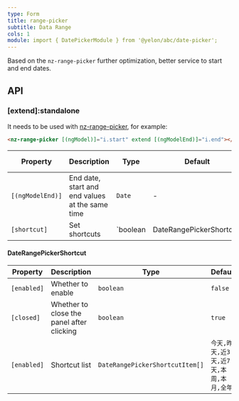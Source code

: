 ```yaml
---
type: Form
title: range-picker
subtitle: Data Range
cols: 1
module: import { DatePickerModule } from '@yelon/abc/date-picker';
---
```


Based on the `nz-range-picker` further optimization, better service to start and end dates.

## API

### [extend]:standalone

It needs to be used with [nz-range-picker](https://ng.ant.design/components/date-picker/zh#nz-range-picker), for example:

```html
<nz-range-picker [(ngModel)]="i.start" extend [(ngModelEnd)]="i.end"></nz-range-picker>
```

| Property | Description | Type | Default | Global Config |
|----------|-------------|------|---------|---------------|
| `[(ngModelEnd)]` | End date, start and end values at the same time | `Date` | - |  |
| `[shortcut]` | Set shortcuts | `boolean | DateRangePickerShortcut` | `false` | ✅ |

#### DateRangePickerShortcut

| Property | Description | Type | Default |
|----------|-------------|------|---------|
| `[enabled]` | Whether to enable | `boolean` | `false` |
| `[closed]` | Whether to close the panel after clicking | `boolean` | `true` |
| `[enabled]` | Shortcut list | `DateRangePickerShortcutItem[]` | `今天,昨天,近3天,近7天,本周,本月,全年` |
